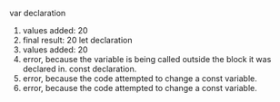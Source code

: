 var declaration
1. values added: 20
2. final result: 20
let declaration
1. values added: 20
2. error, because the variable is being called outside the block it was declared in.
const declaration.
1. error, because the code attempted to change a const variable.
2. error, because the code attempted to change a const variable.